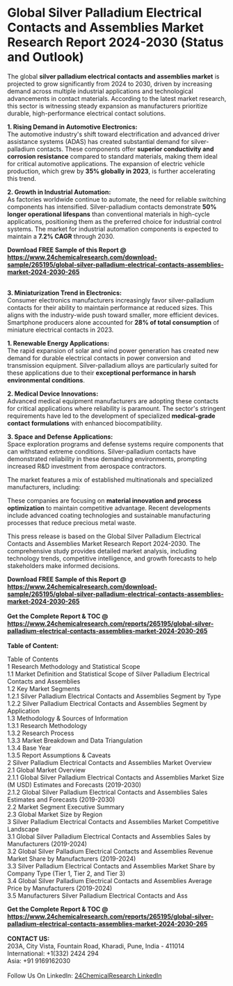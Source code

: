 <h1>Global Silver Palladium Electrical Contacts and Assemblies Market Research Report 2024-2030 (Status and Outlook)</h1><p>The global <strong>silver palladium electrical contacts and assemblies market</strong> is projected to grow significantly from 2024 to 2030, driven by increasing demand across multiple industrial applications and technological advancements in contact materials. According to the latest market research, this sector is witnessing steady expansion as manufacturers prioritize durable, high-performance electrical contact solutions.</p><p><strong>1. Rising Demand in Automotive Electronics:</strong><br>
The automotive industry's shift toward electrification and advanced driver assistance systems (ADAS) has created substantial demand for silver-palladium contacts. These components offer <strong>superior conductivity and corrosion resistance</strong> compared to standard materials, making them ideal for critical automotive applications. The expansion of electric vehicle production, which grew by <strong>35% globally in 2023</strong>, is further accelerating this trend.</p><p><strong>2. Growth in Industrial Automation:</strong><br>
As factories worldwide continue to automate, the need for reliable switching components has intensified. Silver-palladium contacts demonstrate <strong>50% longer operational lifespans</strong> than conventional materials in high-cycle applications, positioning them as the preferred choice for industrial control systems. The market for industrial automation components is expected to maintain a <strong>7.2% CAGR</strong> through 2030.</p><div><b>Download FREE Sample of this Report @ 
            <a href="https://www.24chemicalresearch.com/download-sample/265195/global-silver-palladium-electrical-contacts-assemblies-market-2024-2030-265">
            https://www.24chemicalresearch.com/download-sample/265195/global-silver-palladium-electrical-contacts-assemblies-market-2024-2030-265</a></b></div><br><p><strong>3. Miniaturization Trend in Electronics:</strong><br>
Consumer electronics manufacturers increasingly favor silver-palladium contacts for their ability to maintain performance at reduced sizes. This aligns with the industry-wide push toward smaller, more efficient devices. Smartphone producers alone accounted for <strong>28% of total consumption</strong> of miniature electrical contacts in 2023.</p><p><strong>1. Renewable Energy Applications:</strong><br>
The rapid expansion of solar and wind power generation has created new demand for durable electrical contacts in power conversion and transmission equipment. Silver-palladium alloys are particularly suited for these applications due to their <strong>exceptional performance in harsh environmental conditions</strong>.</p><p><strong>2. Medical Device Innovations:</strong><br>
Advanced medical equipment manufacturers are adopting these contacts for critical applications where reliability is paramount. The sector's stringent requirements have led to the development of specialized <strong>medical-grade contact formulations</strong> with enhanced biocompatibility.</p><p><strong>3. Space and Defense Applications:</strong><br>
Space exploration programs and defense systems require components that can withstand extreme conditions. Silver-palladium contacts have demonstrated reliability in these demanding environments, prompting increased R&amp;D investment from aerospace contractors.</p><p>The market features a mix of established multinationals and specialized manufacturers, including:</p><p>These companies are focusing on <strong>material innovation and process optimization</strong> to maintain competitive advantage. Recent developments include advanced coating technologies and sustainable manufacturing processes that reduce precious metal waste.</p><p>This press release is based on the Global Silver Palladium Electrical Contacts and Assemblies Market Research Report 2024-2030. The comprehensive study provides detailed market analysis, including technology trends, competitive intelligence, and growth forecasts to help stakeholders make informed decisions.</p><div><b>Download FREE Sample of this Report @ 
            <a href="https://www.24chemicalresearch.com/download-sample/265195/global-silver-palladium-electrical-contacts-assemblies-market-2024-2030-265">
            https://www.24chemicalresearch.com/download-sample/265195/global-silver-palladium-electrical-contacts-assemblies-market-2024-2030-265</a></b></div><br><div><b>Get the Complete Report & TOC @ 
            <a href="https://www.24chemicalresearch.com/reports/265195/global-silver-palladium-electrical-contacts-assemblies-market-2024-2030-265">
            https://www.24chemicalresearch.com/reports/265195/global-silver-palladium-electrical-contacts-assemblies-market-2024-2030-265</a></b></div><br>
            <b>Table of Content:</b><p>Table of Contents<br />
1 Research Methodology and Statistical Scope<br />
1.1 Market Definition and Statistical Scope of Silver Palladium Electrical Contacts and Assemblies<br />
1.2 Key Market Segments<br />
1.2.1 Silver Palladium Electrical Contacts and Assemblies Segment by Type<br />
1.2.2 Silver Palladium Electrical Contacts and Assemblies Segment by Application<br />
1.3 Methodology & Sources of Information<br />
1.3.1 Research Methodology<br />
1.3.2 Research Process<br />
1.3.3 Market Breakdown and Data Triangulation<br />
1.3.4 Base Year<br />
1.3.5 Report Assumptions & Caveats<br />
2 Silver Palladium Electrical Contacts and Assemblies Market Overview<br />
2.1 Global Market Overview<br />
2.1.1 Global Silver Palladium Electrical Contacts and Assemblies Market Size (M USD) Estimates and Forecasts (2019-2030)<br />
2.1.2 Global Silver Palladium Electrical Contacts and Assemblies Sales Estimates and Forecasts (2019-2030)<br />
2.2 Market Segment Executive Summary<br />
2.3 Global Market Size by Region<br />
3 Silver Palladium Electrical Contacts and Assemblies Market Competitive Landscape<br />
3.1 Global Silver Palladium Electrical Contacts and Assemblies Sales by Manufacturers (2019-2024)<br />
3.2 Global Silver Palladium Electrical Contacts and Assemblies Revenue Market Share by Manufacturers (2019-2024)<br />
3.3 Silver Palladium Electrical Contacts and Assemblies Market Share by Company Type (Tier 1, Tier 2, and Tier 3)<br />
3.4 Global Silver Palladium Electrical Contacts and Assemblies Average Price by Manufacturers (2019-2024)<br />
3.5 Manufacturers Silver Palladium Electrical Contacts and Ass</p><div><b>Get the Complete Report & TOC @ 
            <a href="https://www.24chemicalresearch.com/reports/265195/global-silver-palladium-electrical-contacts-assemblies-market-2024-2030-265">
            https://www.24chemicalresearch.com/reports/265195/global-silver-palladium-electrical-contacts-assemblies-market-2024-2030-265</a></b></div><br><b>CONTACT US:</b><br>
            203A, City Vista, Fountain Road, Kharadi, Pune, India - 411014<br>
            International: +1(332) 2424 294<br>
            Asia: +91 9169162030 <br><br>
            Follow Us On LinkedIn: <a href="https://www.linkedin.com/company/24chemicalresearch/">24ChemicalResearch LinkedIn</a>